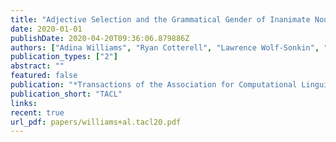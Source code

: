 ```yaml
---
title: "Adjective Selection and the Grammatical Gender of Inanimate Nouns: An Information-Theoretic Investigation of Neo-Whorfian Claim"
date: 2020-01-01
publishDate: 2020-04-20T09:36:06.879886Z
authors: ["Adina Williams", "Ryan Cotterell", "Lawrence Wolf-Sonkin", "Damian Blasi", "Hanna Wallach"]
publication_types: ["2"]
abstract: ""
featured: false
publication: "*Transactions of the Association for Computational Linguistics*"
publication_short: "TACL"
links:
recent: true
url_pdf: papers/williams+al.tacl20.pdf
---
```


